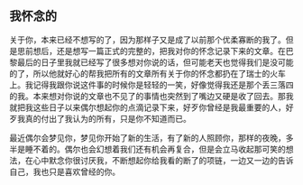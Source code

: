 ## 我怀念的
关于你，本来已经不想写的了，因为那样子又是成了以前那个优柔寡断的我了。但是思前想后，还是想写一篇正式的完整的，把我对你的怀念记录下来的文章。在巴黎最后的日子里我就已经写了很多想对你说的话，但可能老天也觉得我们是没可能的了，所以他就好心的帮我把所有的文章所有关于你的怀念都扔在了瑞士的火车上。我记得我跟你说这件事的时候你是轻轻的一笑，好像觉得我还是那个丢三落四的我。本来想对你说的文章也不见了的事情也突然到了嘴边又硬是收了回去。那我就把我这些日子以来偶尔想起你的点滴记录下来，好歹你曾经是我最重要的人，好歹我真的付出了我认为的所有，只是你不知道而已。

最近偶尔会梦见你，梦见你开始了新的生活，有了新的人照顾你，那样的夜晚，多半是睡不着的。偶尔也会幻想着我们还有机会再复合，但是会立马收起那可笑的想法，在心中默念你很讨厌我，不断想起你给我看的断了的项链，一边又一边的告诉自己，我也只是喜欢曾经的你。
